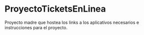 # ProyectoTicketsEnLinea
Proyecto madre que hostea los links a los aplicativos necesarios e instrucciones para el proyecto.
